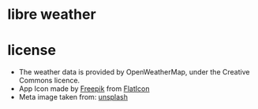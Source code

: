 # libre weather

# license

- The weather data is provided by OpenWeatherMap, under the Creative Commons licence.
- App Icon made by [Freepik](https://www.freepik.com) from [FlatIcon](https://www.freepik.com)
- Meta image taken from: [unsplash](https://unsplash.com/photos/mODxn7mOzms?utm_source=unsplash&utm_medium=referral&utm_content=creditShareLink)
